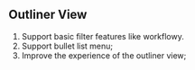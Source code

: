 ## Outliner View

1. Support basic filter features like workflowy.
2. Support bullet list menu;
3. Improve the experience of the outliner view;

